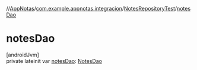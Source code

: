//[AppNotas](../../../index.md)/[com.example.appnotas.integracion](../index.md)/[NotesRepositoryTest](index.md)/[notesDao](notes-dao.md)

# notesDao

[androidJvm]\
private lateinit var [notesDao](notes-dao.md): [NotesDao](../../com.example.appnotas.database/-notes-dao/index.md)

